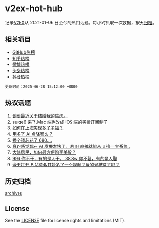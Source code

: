 # v2ex-hot-hub

 记录[V2EX](https://www.v2ex.com/)从 2021-01-06 日至今的热门话题。每小时抓取一次数据，按天[归档](archives)。
 
 ## 相关项目

- [GitHub热榜](https://github.com/lonnyzhang423/github-hot-hub)
- [知乎热榜](https://github.com/lonnyzhang423/zhihu-hot-hub)
- [微博热榜](https://github.com/lonnyzhang423/weibo-hot-hub)
- [头条热榜](https://github.com/lonnyzhang423/toutiao-hot-hub)
- [抖音热榜](https://github.com/lonnyzhang423/douyin-hot-hub)


 `更新时间：2025-06-28 15:12:00 +0800`

## 热议话题

1. [谈谈最近关于结婚我的焦虑。](https://www.v2ex.com/t/1141516)
1. [surge6 来了,Mac 端也改成 iOS 端的买断订阅制了](https://www.v2ex.com/t/1141491)
1. [如何在上海实现多子多福？](https://www.v2ex.com/t/1141563)
1. [用多了 AI 会降智么？](https://www.v2ex.com/t/1141511)
1. [换个锁芯花了 680....](https://www.v2ex.com/t/1141559)
1. [真的感觉现在 AI 发展太快了，用 ai 直接就能从 0 撸一套系统..](https://www.v2ex.com/t/1141503)
1. [大陆居民，如何最方便购买美股？](https://www.v2ex.com/t/1141518)
1. [996 你不干，有的是人干， 38.8w 你不娶，有的是人娶](https://www.v2ex.com/t/1141480)
1. [今天打开 B 站莫名其妙多了一个视频？我的号被盗了吗？](https://www.v2ex.com/t/1141510)

## 历史归档

[archives](archives)

## License

See the [LICENSE](LICENSE) file for license rights and limitations (MIT).
